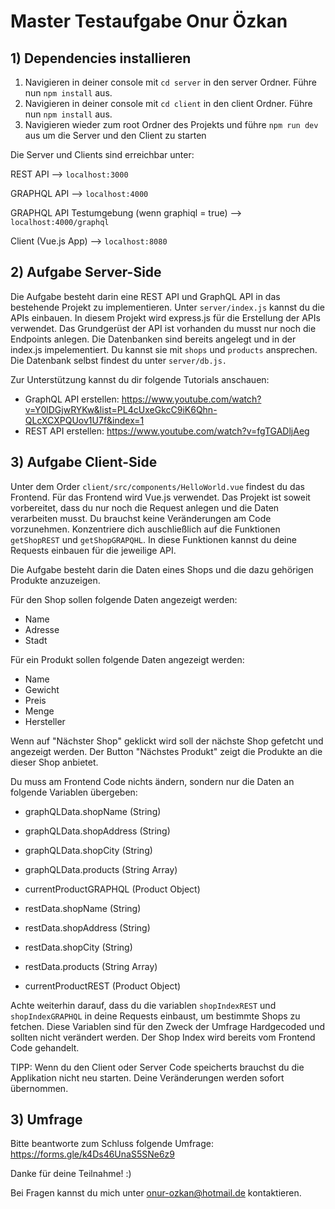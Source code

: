 # Master Testaufgabe Onur Özkan


## 1)  Dependencies installieren
1. Navigieren in deiner console mit `cd server` in den server Ordner. Führe nun `npm install` aus. 
2. Navigieren in deiner console mit `cd client` in den client Ordner. Führe nun `npm install` aus. 
3. Navigieren wieder zum root Ordner des Projekts und führe `npm run dev` aus um die Server und den Client zu starten

Die Server und Clients sind erreichbar unter:

REST API --> `localhost:3000`

GRAPHQL API --> `localhost:4000`

GRAPHQL API Testumgebung (wenn graphiql = true) --> `localhost:4000/graphql`

Client (Vue.js App) --> `localhost:8080`


## 2)  Aufgabe Server-Side

Die Aufgabe besteht darin eine REST API und GraphQL API in das bestehende Projekt zu implementieren. Unter `server/index.js` kannst du die APIs einbauen. In diesem Projekt wird express.js für die Erstellung der APIs verwendet. Das Grundgerüst der API ist vorhanden du musst nur noch die Endpoints anlegen. Die Datenbanken sind bereits angelegt und in der index.js impelementiert. Du kannst sie mit `shops` und `products` ansprechen. Die Datenbank selbst findest du unter `server/db.js.` 

Zur Unterstützung kannst du dir folgende Tutorials anschauen:

- GraphQL API erstellen: https://www.youtube.com/watch?v=Y0lDGjwRYKw&list=PL4cUxeGkcC9iK6Qhn-QLcXCXPQUov1U7f&index=1
- REST API erstellen:  https://www.youtube.com/watch?v=fgTGADljAeg

## 3)  Aufgabe Client-Side

Unter dem Order `client/src/components/HelloWorld.vue` findest du das Frontend. Für das Frontend wird Vue.js verwendet. Das Projekt ist soweit vorbereitet, dass du nur noch die Request anlegen und die Daten verarbeiten musst. Du brauchst keine Veränderungen am Code vorzunehmen. Konzentriere dich auschließlich auf die Funktionen `getShopREST` und `getShopGRAPQHL`. In diese Funktionen kannst du deine Requests einbauen für die jeweilige API.

Die Aufgabe besteht darin die Daten eines Shops und die dazu gehörigen Produkte anzuzeigen.

Für den Shop sollen folgende Daten angezeigt werden:

- Name
- Adresse
- Stadt

Für ein Produkt sollen folgende Daten angezeigt werden:

- Name
- Gewicht
- Preis
- Menge
- Hersteller

Wenn auf "Nächster Shop" geklickt wird soll der nächste Shop gefetcht und angezeigt werden. Der Button "Nächstes Produkt" zeigt die Produkte an die dieser Shop anbietet.

Du muss am Frontend Code nichts ändern, sondern nur die Daten an folgende Variablen übergeben:

- graphQLData.shopName (String)
- graphQLData.shopAddress (String)
- graphQLData.shopCity (String)
- graphQLData.products (String Array)
- currentProductGRAPHQL (Product Object)

- restData.shopName (String)
- restData.shopAddress (String)
- restData.shopCity (String)
- restData.products (String Array)
- currentProductREST (Product Object)

Achte weiterhin darauf, dass du die variablen `shopIndexREST` und `shopIndexGRAPHQL` in deine Requests einbaust, um bestimmte Shops zu fetchen. Diese Variablen sind für den Zweck der Umfrage Hardgecoded und sollten nicht verändert werden. Der Shop Index wird bereits vom Frontend Code gehandelt.

TIPP: Wenn du den Client oder Server Code speicherts brauchst du die Applikation nicht neu starten. Deine Veränderungen werden sofort übernommen.

## 3) Umfrage

Bitte beantworte zum Schluss folgende Umfrage: https://forms.gle/k4Ds46UnaS5SNe6z9

Danke für deine Teilnahme! :)

Bei Fragen kannst du mich unter onur-ozkan@hotmail.de kontaktieren.
